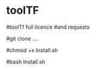# toolTF
#toolTf full licence
#and requests




#git clone ....

#chmod +x Install.sh

#bash Install.sh
